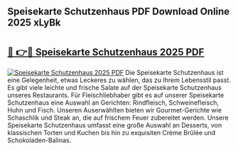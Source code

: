 ## Speisekarte Schutzenhaus PDF Download Online 2025 xLyBk

# <h2><a href="http://gcbpm94.nevu.top/?p=Speisekarte+Schutzenhaus">🔗 👉🔴 Speisekarte Schutzenhaus 2025 PDF</a></h2>

[![Speisekarte Schutzenhaus 2025 PDF](https://i.imgur.com/dBaPXMq.png)](http://gcbpm94.nevu.top/?p=Speisekarte+Schutzenhaus)
Die Speisekarte Schutzenhaus ist eine Gelegenheit, etwas Leckeres zu wählen, das zu Ihrem Lebensstil passt. Es gibt viele leichte und frische Salate auf der Speisekarte Schutzenhaus unseres Restaurants. Für Fleischliebhaber gibt es auf unserer Speisekarte Schutzenhaus eine Auswahl an Gerichten: Rindfleisch, Schweinefleisch, Huhn und Fisch. Unseren Auserwählten bieten wir Gourmet-Gerichte wie Schaschlik und Steak an, die auf frischem Feuer zubereitet werden. Unsere Speisekarte Schutzenhaus umfasst eine große Auswahl an Desserts, von klassischen Torten und Kuchen bis hin zu exquisiten Crème Brûlée und Schokoladen-Balinas.
